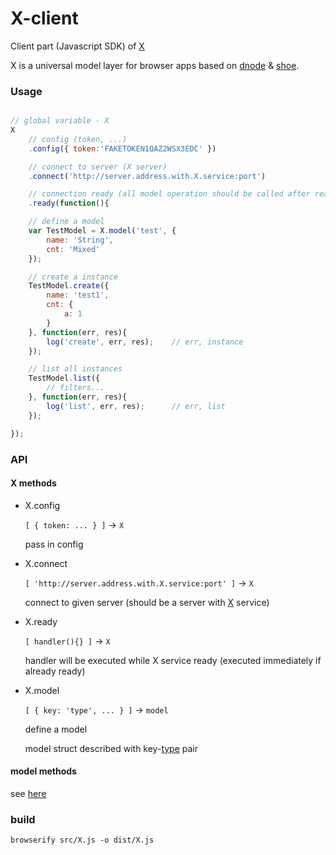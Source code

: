 X-client
=

Client part (Javascript SDK) of [X](https://github.com/nighca/X)

X is a universal model layer for browser apps based on [dnode](https://github.com/substack/dnode) & [shoe](https://github.com/substack/shoe).

### Usage

```javascript

// global variable - X
X
	// config (token, ...)
	.config({ token:'FAKETOKEN1QAZ2WSX3EDC' })

	// connect to server (X server)
	.connect('http://server.address.with.X.service:port')

	// connection ready (all model operation should be called after ready)
	.ready(function(){

	// define a model
	var TestModel = X.model('test', {
		name: 'String',
		cnt: 'Mixed'
	});

	// create a instance
	TestModel.create({
		name: 'test1',
		cnt: {
			a: 1
		}
	}, function(err, res){
		log('create', err, res);	// err, instance
	});

	// list all instances
	TestModel.list({
		// filters...
	}, function(err, res){
		log('list', err, res);		// err, list
	});

});

```
	

### API

#### X methods

* X.config

	`[ { token: ... } ]` -> `X`

	pass in config

* X.connect

	`[ 'http://server.address.with.X.service:port' ]` -> `X`

	connect to given server (should be a server with [X](https://github.com/nighca/X) service)

* X.ready

	`[ handler(){} ]` -> `X`

	handler will be executed while X service ready (executed immediately if already ready)

* X.model

	`[ { key: 'type', ... } ]` -> `model`

	define a model

	model struct described with key-[type](https://github.com/nighca/X/blob/master/db/types.js) pair

#### model methods

see [here](https://github.com/nighca/X)

### build

	browserify src/X.js -o dist/X.js